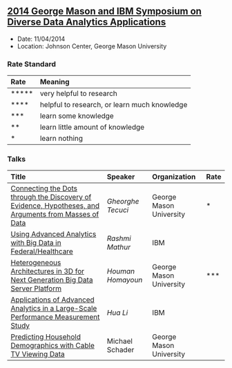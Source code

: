 ## [2014 George Mason and IBM Symposium on Diverse Data Analytics Applications](https://www-950.ibm.com/events/wwe/grp/grp004.nsf/v17_agenda?openform&seminar=2QBNYXES&locale=en_US)

- Date: 11/04/2014
- Location: Johnson Center, George Mason University

### Rate Standard
|Rate| Meaning|
|:----|:------|
|*****| very helpful to research|
|****| helpful to research, or learn much knowledge|
|***| learn some knowledge|
|**| learn little amount of knowledge|
|*| learn nothing|


### Talks
| Title | Speaker| Organization| Rate|
|:-------|:-------|:---------|:------|
|[Connecting the Dots through the Discovery of Evidence, Hypotheses, and Arguments from Masses of Data](./file/Tecuci-Discover-Hypotheses.md)|  *Gheorghe Tecuci*| George Mason University| *|
|[Using Advanced Analytics with Big Data in Federal/Healthcare]()|*Rashmi Mathur*| IBM| |
|[Heterogeneous Architectures in 3D for Next Generation Big Data Server Platform](./file/Homayoun-3D-BigData.md)|*Houman Homayoun*| George Mason University| ***| 
|[Applications of Advanced Analytics in a Large-Scale Performance Measurement Study]()|*Hua Li*|IBM| |
|[Predicting Household Demographics with Cable TV Viewing Data]()|Michael Schader| George Mason University| |